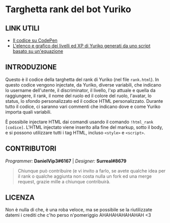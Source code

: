 # Targhetta rank del bot Yuriko




## LINK UTILI
* [Il codice su CodePen](https://codepen.io/DanielVip3/pen/qBEevMZ)
* [L'elenco e grafico dei livelli ed XP di Yuriko generati da uno script basato su un'equazione](https://docs.google.com/spreadsheets/d/1wIFcEvJ2j4CO_Bze7CfnsdhgDb4wcSAC_pDmwymlDfU/edit?usp=sharing)


## INTRODUZIONE
Questo è il codice della targhetta del rank di Yuriko (nel file `rank.html`).
In questo codice vengono injectate, da Yuriko, diverse variabili, che indicano lo username dell'utente, il discriminator, il livello, l'xp attuale e quella da raggiungere, il rank, il nome del ruolo ed il colore del ruolo, l'avatar, lo status, lo sfondo personalizzato ed il codice HTML personalizzato.
Durante tutto il codice, ci saranno vari commenti che indicano dove e come Yuriko importa quali variabili.

È possibile injectare HTML dai comandi usando il comando `!html_rank [codice]`.
L'HTML injectato viene inserito alla fine del markup, sotto il body, e si possono utilizzare tutti i tag HTML, incluso `<style>` e `<script>`.


## CONTRIBUTORI
*Programmer:* **DanielVip3#6167** |
*Designer:* **Surreal#8679**

> Chiunque può contribuire (e vi invito a farlo, se avete qualche idea per il rank o qualche aggiunta non costa nulla un fork ed una merge request, grazie mille a chiunque contribuirà.


## LICENZA
Non è nulla di che, è una roba veloce, ma se possibile se la riutilizzate datemi i crediti che c'ho perso n'pomeriggio AHAHAHAHAHAHAH <3
